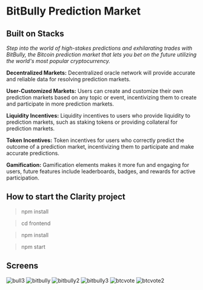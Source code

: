 # BitBully Prediction Market
## Built on Stacks

*Step into the world of high-stakes predictions and exhilarating trades with BitBully, the Bitcoin prediction market that lets you bet on the future utilizing the world's most popular cryptocurrency.*


**Decentralized Markets:**
Decentralized oracle network will provide accurate and reliable data for resolving prediction markets.

**User-Customized Markets:**
Users can create and customize their own prediction markets based on any topic or event, incentivizing them to create and participate in more prediction markets.

**Liquidity Incentives:**
Liquidity incentives to users who provide liquidity to prediction markets, such as staking tokens or providing collateral for prediction markets.

**Token Incentives:**
Token incentives for users who correctly predict the outcome of a prediction market, incentivizing them to participate and make accurate predictions.

**Gamification:**
Gamification elements makes it more fun and engaging for users, future features include leaderboards, badges, and rewards for active participation.


## How to start the Clarity project

> npm install

> cd frontend

> npm install

> npm start

## Screens

![bull3](./frontend/bull3.png)
![bitbully](./frontend/public/bitbully_btc.jpg)
![bitbully2](./frontend/public/bitbully_btc2.jpg)
![bitbully3](./frontend/public/bitbully_btc3.jpg)
![btcvote](./frontend/public/btc-vote.jpg)
![btcvote2](./frontend/public/btc-vote2.jpg)